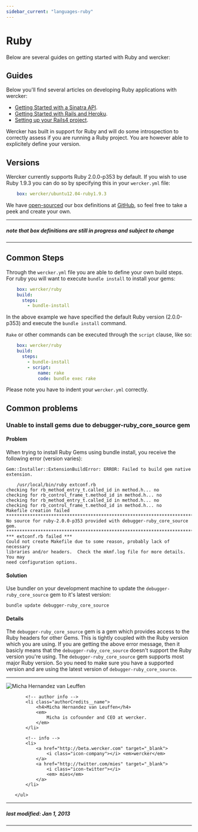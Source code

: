 ```yaml
---
sidebar_current: "languages-ruby"
---
```


# Ruby

Below are several guides on getting started with Ruby and wercker:

## Guides

Below you'll find several articles on developing Ruby applications with wercker:

* [Getting Started with a Sinatra API](/articles/languages/ruby/getting-started-sinatra-api.html "Getting Started with a Sinatra API ").
* [Getting Started with Rails and Heroku](/articles/languages/ruby/rails-heroku.html "Getting Started with Rails and Heroku").
* [Setting up your Rails4 project](/articles/languages/ruby/settingup-rails4.html "Setting up your Rails4 project").

Wercker has built in support for Ruby and will do some introspection to correctly assess if you are running a Ruby project. You are however able to explicitely define your version.

## Versions

Wercker currently supports Ruby 2.0.0-p353 by default. If you wish to use Ruby 1.9.3 you can do so by specifying this in your `wercker.yml` file:

``` yaml
    box: wercker/ubuntu12.04-ruby1.9.3
```

We have [open-sourced](https://github.com/wercker/box-ubuntu12.04-ruby2.0.0) our box definitions at [GitHub](https://github.com/wercker/box-ubuntu12.04-ruby1.9.3), so feel free to take a peek and create your own.

***
##### note that box definitions are still in progress and subject to change
***

## Common Steps

Through the `wercker.yml` file you are able to define your own build steps. For ruby you will want to execute `bundle install` to install your gems:

``` yaml
    box: wercker/ruby
    build:
      steps:
        - bundle-install
```
In the above example we have specified the default Ruby version (2.0.0-p353) and execute the `bundle install` command.

`Rake` or other commands can be executed through the `script` clause, like so:

``` yaml
    box: wercker/ruby
    build:
      steps:
        - bundle-install
        - script:
            name: rake
            code: bundle exec rake
```
Please note you have to indent your `wercker.yml` correctly.

## Common problems

### Unable to install gems due to debugger-ruby_core_source gem

#### Problem

When trying to install Ruby Gems using bundle install, you receive the
following error (version varies):

```
Gem::Installer::ExtensionBuildError: ERROR: Failed to build gem native extension.

    /usr/local/bin/ruby extconf.rb
checking for rb_method_entry_t.called_id in method.h... no
checking for rb_control_frame_t.method_id in method.h... no
checking for rb_method_entry_t.called_id in method.h... no
checking for rb_control_frame_t.method_id in method.h... no
Makefile creation failed
**************************************************************************
No source for ruby-2.0.0-p353 provided with debugger-ruby_core_source gem.
**************************************************************************
*** extconf.rb failed ***
Could not create Makefile due to some reason, probably lack of necessary
libraries and/or headers.  Check the mkmf.log file for more details.  You may
need configuration options.
```

#### Solution

Use bundler on your development machine to update the
`debugger-ruby_core_source` gem to it's latest version:

```
bundle update debugger-ruby_core_source
```

#### Details

The `debugger-ruby_core_source` gem is a gem which provides access to the Ruby
headers for other Gems. This is tightly coupled with the Ruby version which you
are using. If you are getting the above error message, then it basicly means
that the `debugger-ruby_core_source` doesn't support the Ruby version you're
using. The `debugger-ruby_core_source` gem supports most major Ruby version. So
you need to make sure you have a supported version and are using the latest
version of `debugger-ruby_core_source`.


-------

<div class="authorCredits">
    <span class="profile-picture">
        <img src="https://secure.gravatar.com/avatar/d4b19718f9748779d7cf18c6303dc17f?d=identicon&s=192" alt="Micha Hernandez van Leuffen"/>
    </span>
    <ul class="authorCredits">

        <!-- author info -->
        <li class="authorCredits__name">
            <h4>Micha Hernandez van Leuffen</h4>
            <em>
                Micha is cofounder and CEO at wercker.
            </em>
        </li>

        <!-- info -->
        <li>
            <a href="http://beta.wercker.com" target="_blank">
                <i class="icon-company"></i> <em>wercker</em>
            </a>
            <a href="http://twitter.com/mies" target="_blank">
                <i class="icon-twitter"></i>
                <em> mies</em>
            </a>
        </li>

    </ul>
</div>

-------
##### last modified: Jan 1, 2013
-------
